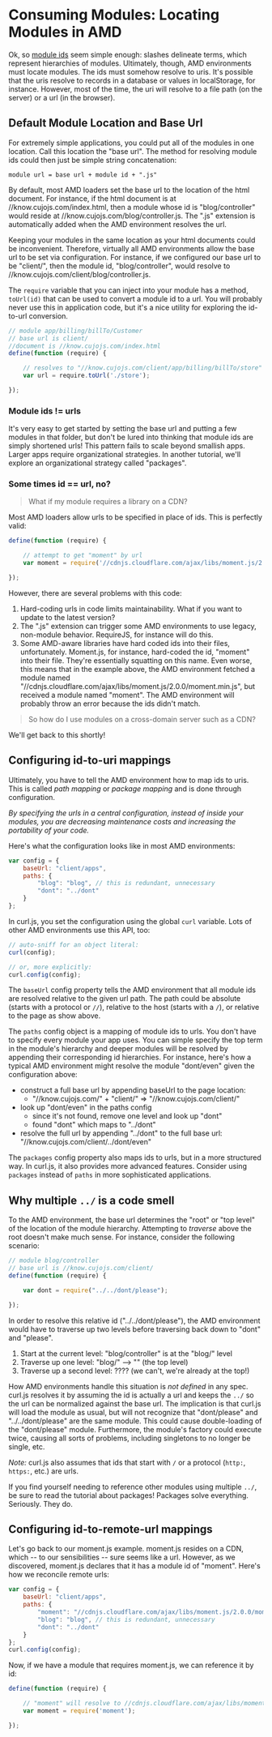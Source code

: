 # Consuming Modules: Locating Modules in AMD

Ok, so [module ids](004-consuming-modules-module-ids.md) seem simple enough:
slashes delineate terms, which represent hierarchies of modules.  Ultimately,
though, AMD environments must locate modules.  The ids must somehow resolve
to uris.  It's possible that the uris resolve to records in a database
or values in localStorage, for instance.  However, most of the time, the
uri will resolve to a file path (on the server) or a url (in the browser).

## Default Module Location and Base Url

For extremely simple applications, you could put all of the modules in
one location. Call this location the "base url".  The method for resolving
module ids could then just be simple string concatenation:

```
module url = base url + module id + ".js"
```

By default, most AMD loaders set the base url to the location of the html
document.  For instance, if the html document is at
//know.cujojs.com/index.html, then a module whose id is "blog/controller"
would reside at //know.cujojs.com/blog/controller.js.  The ".js"
extension is automatically added when the AMD environment resolves the url.

Keeping your modules in the same location as your html documents could be
inconvenient.  Therefore, virtually all AMD environments allow the base url
to be set via configuration.  For instance, if we configured our base url to
be "client/", then the module id, "blog/controller", would resolve to
//know.cujojs.com/client/blog/controller.js.

The `require` variable that you can inject into your module has a method,
`toUrl(id)` that can be used to convert a module id to a url.  You will
probably never use this in application code, but it's a nice utility for
exploring the id-to-url conversion.

```js
// module app/billing/billTo/Customer
// base url is client/
//document is //know.cujojs.com/index.html
define(function (require) {

	// resolves to "//know.cujojs.com/client/app/billing/billTo/store"
	var url = require.toUrl('./store');

});
```

### Module ids != urls

It's very easy to get started by setting the base url and putting a few
modules in that folder, but don't be lured into thinking that module ids
are simply shortened urls!  This pattern fails to scale beyond smallish
apps.  Larger apps require organizational strategies.  In another tutorial,
we'll explore an organizational strategy called "packages".

### Some times id == url, no?

> What if my module requires a library on a CDN?

Most AMD loaders allow urls to be specified in place of ids.  This is perfectly
valid:

```js
define(function (require) {

	// attempt to get "moment" by url
	var moment = require('//cdnjs.cloudflare.com/ajax/libs/moment.js/2.0.0/moment.min.js');

});
```

However, there are several problems with this code:

1.	Hard-coding urls in code limits maintainability. What if you want to update
	to the latest version?
2.	The ".js" extension can trigger some AMD environments to use legacy,
	non-module behavior.  RequireJS, for instance will do this.
3.	Some AMD-aware libraries have hard coded ids into their files,
	unfortunately.  Moment.js, for instance, hard-coded the id, "moment"
	into their file.  They're essentially squatting on this name.  Even worse,
	this means that in the example above, the AMD environment fetched a
	module named
	"//cdnjs.cloudflare.com/ajax/libs/moment.js/2.0.0/moment.min.js", but
	received a module named "moment".  The AMD environment will probably
	throw an error because the ids didn't match.

> So how do I use modules on a cross-domain server such as a CDN?

We'll get back to this shortly!

## Configuring id-to-uri mappings

Ultimately, you have to tell the AMD environment how to map ids to uris.
This is called _path mapping_ or _package mapping_ and is done through
configuration.

_By specifying the urls in a central configuration, instead of inside your
modules, you are decreasing maintenance costs and increasing the portability
of your code._

Here's what the configuration looks like in most AMD environments:

```js
var config = {
	baseUrl: "client/apps",
	paths: {
		"blog": "blog", // this is redundant, unnecessary
		"dont": "../dont"
	}
};
```

In curl.js, you set the configuration using the global `curl` variable.
Lots of other AMD environments use this API, too:

```js
// auto-sniff for an object literal:
curl(config);

// or, more explicitly:
curl.config(config);
```

The `baseUrl` config property tells the AMD environment that all module ids
are resolved relative to the given url path.  The path could be absolute
(starts with a protocol or `//`), relative to the host (starts with a `/`),
or relative to the page as show above.

The `paths` config object is a mapping of module ids to urls.  You don't have
to specify every module your app uses.  You can simple specify the top term
in the module's hierarchy and deeper modules will be resolved by appending
their corresponding id  hierarchies.  For instance, here's how a typical
AMD environment might resolve the module "dont/even" given the configuration
above:

* construct a full base url by appending baseUrl to the page location:
	* "//know.cujojs.com/" + "client/" => "//know.cujojs.com/client/"
* look up "dont/even" in the paths config
	* since it's not found, remove one level and look up "dont"
	* found "dont" which maps to "../dont"
* resolve the full url by appending "../dont" to the full base url:
	"//know.cujojs.com/client/../dont/even"

The `packages` config property also maps ids to urls, but in a more structured
way.  In curl.js, it also provides more advanced features.  Consider using
`packages` instead of `paths` in more sophisticated applications.

## Why multiple `../` is a code smell

To the AMD environment, the base url determines the "root" or "top level" of
the location of the module hierarchy.  Attempting to *traverse* above the
root doesn't make much sense.  For instance, consider the following scenario:

```js
// module blog/controller
// base url is //know.cujojs.com/client/
define(function (require) {

	var dont = require("../../dont/please");

});
```

In order to resolve this relative id ("../../dont/please"), the AMD
environment would have to traverse up two levels before traversing back
down to "dont" and "please".

1. Start at the current level: "blog/controller" is at the "blog/" level
2. Traverse up one level: "blog/" --> "" (the top level)
3. Traverse up a second level: ???? (we can't, we're already at the top!)

How AMD environments handle this situation is *not defined* in any spec.
curl.js resolves it by assuming the id is actually a url and keeps the `../` so
the url can be normalized against the base url.  The implication is that
curl.js will load the module as usual, but will not recognize that "dont/please"
and "../../dont/please" are the same module.  This could cause double-loading
of the "dont/please" module. Furthermore, the module's factory could execute
twice, causing all sorts of problems, including singletons to no longer be
single, etc.

_Note:_ curl.js also assumes that ids that start with `/` or a protocol
(`http:`, `https:`, etc.) are urls.

If you find yourself needing to reference other modules using multiple `../`,
be sure to read the tutorial about packages!  Packages solve everything.
Seriously.  They do.

## Configuring id-to-remote-url mappings

Let's go back to our moment.js example.  moment.js resides on a CDN, which
-- to our sensibilities -- sure seems like a url.  However, as we discovered,
moment.js declares that it has a module id of "moment".  Here's how we
reconcile remote urls:

```js
var config = {
	baseUrl: "client/apps",
	paths: {
		"moment": "//cdnjs.cloudflare.com/ajax/libs/moment.js/2.0.0/moment.min.js",
		"blog": "blog", // this is redundant, unnecessary
		"dont": "../dont"
	}
};
curl.config(config);
```

Now, if we have a module that requires moment.js, we can reference it by id:

```js
define(function (require) {

	// "moment" will resolve to //cdnjs.cloudflare.com/ajax/libs/moment.js/2.0.0/moment.min.js
	var moment = require('moment');

});
```
